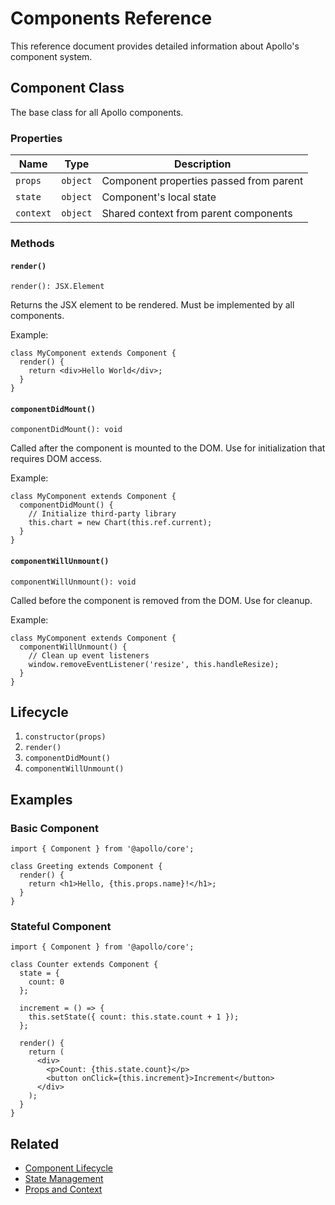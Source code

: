 # Components Reference

This reference document provides detailed information about Apollo's component system.

## Component Class

The base class for all Apollo components.

### Properties

| Name | Type | Description |
|------|------|-------------|
| `props` | `object` | Component properties passed from parent |
| `state` | `object` | Component's local state |
| `context` | `object` | Shared context from parent components |

### Methods

#### `render()`

```tsx
render(): JSX.Element
```

Returns the JSX element to be rendered. Must be implemented by all components.

Example:
```tsx
class MyComponent extends Component {
  render() {
    return <div>Hello World</div>;
  }
}
```

#### `componentDidMount()`

```tsx
componentDidMount(): void
```

Called after the component is mounted to the DOM. Use for initialization that requires DOM access.

Example:
```tsx
class MyComponent extends Component {
  componentDidMount() {
    // Initialize third-party library
    this.chart = new Chart(this.ref.current);
  }
}
```

#### `componentWillUnmount()`

```tsx
componentWillUnmount(): void
```

Called before the component is removed from the DOM. Use for cleanup.

Example:
```tsx
class MyComponent extends Component {
  componentWillUnmount() {
    // Clean up event listeners
    window.removeEventListener('resize', this.handleResize);
  }
}
```

## Lifecycle

1. `constructor(props)`
2. `render()`
3. `componentDidMount()`
4. `componentWillUnmount()`

## Examples

### Basic Component

```tsx
import { Component } from '@apollo/core';

class Greeting extends Component {
  render() {
    return <h1>Hello, {this.props.name}!</h1>;
  }
}
```

### Stateful Component

```tsx
import { Component } from '@apollo/core';

class Counter extends Component {
  state = {
    count: 0
  };

  increment = () => {
    this.setState({ count: this.state.count + 1 });
  };

  render() {
    return (
      <div>
        <p>Count: {this.state.count}</p>
        <button onClick={this.increment}>Increment</button>
      </div>
    );
  }
}
```

## Related

- [Component Lifecycle](/reference/lifecycle)
- [State Management](/reference/state)
- [Props and Context](/reference/props) 